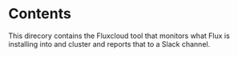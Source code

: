 # Contents
This direcory contains the Fluxcloud tool that monitors what Flux is installing into and cluster and reports that to a Slack channel.
